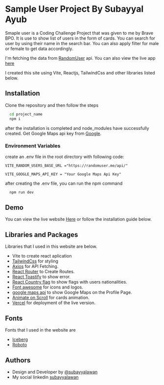 
# Sample User Project By Subayyal Ayub

Smaple user is a Coding Challenge Project that was given to me by Brave BPO. It is use to show list of users in the form of cards. You can search for user by using their name in the search bar. You can also apply filter for male or female to get data accordingly. 

I'm fetching the data from [RandomUser](https://randomuser.me/) api. You can also view the live app [here](https://subayyal-coding-challenge.vercel.app/) 

I created this site using Vite, Reactjs, TailwindCss and other libraries listed below.
## Installation

Clone the repository and then follow the steps

```bash
  cd project_name
  npm i
```

after the installation is completed and node_modules have successfully created.
Get Google Maps api key from [Google](https://console.cloud.google.com/).


### Environment Variables

create an .env file in the root directory with following code:

`VITE_RANDOM_USERS_BASE_URL ="https://randomuser.me/api/"`

`VITE_GOOGLE_MAPS_API_KEY = "Your Google Maps Api Key"`




after creating the .env file, you can run the npm command

```bash
  npm run dev
```

## Demo

You can view the live website [Here](https://subayyal-coding-challenge.vercel.app/) or follow the installation guide below.
## Libraries and Packages

Libraries that I used in this website are below.
- Vite to create react aplication
- [TailwindCss](https://tailwindcss.com/) for styling
- [Axios](https://www.npmjs.com/package/axios) for API Fetching.
- [React Router](https://www.npmjs.com/package/react-router-dom) to Create Routes.
- [React Toastify](https://www.npmjs.com/package/react-toastify) to show error.
- [React Country flag](https://www.npmjs.com/package/react-country-flag) to show flags with users nationalities.
- [Font awesome](https://fontawesome.com/) for icons and logos.
- [google maps api](https://www.npmjs.com/package/@react-google-maps/api) to show Google Maps on the Profile Page.
- [Animate on Scroll](https://michalsnik.github.io/aos/) for cards animation.
- [Vercel](https://vercel.com/) for deployment of the live version.

## Fonts

Fonts that I used in the website are

- [Iceberg](https://fonts.google.com/specimen/Iceberg)
- [Roboto](https://fonts.google.com/specimen/Roboto)

## Authors

- Design and Developer by [@subayyalawan](https://github.com/subayyalawan)
- My social linkedin [subayyalawan](https://www.linkedin.com/in/subayyalayub)


## 

